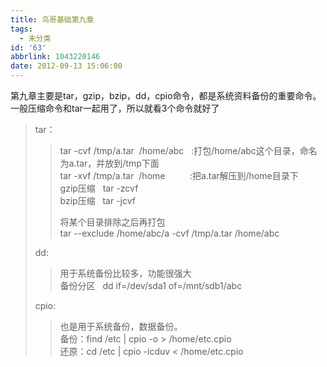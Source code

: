 ```yaml
---
title: 鸟哥基础第九章
tags:
  - 未分类
id: '63'
abbrlink: 1043220146
date: 2012-09-13 15:06:00
---
```


第九章主要是tar，gzip，bzip，dd，cpio命令，都是系统资料备份的重要命令。  
一般压缩命令和tar一起用了，所以就看3个命令就好了  
  

> tar：  
> 
> > tar -cvf /tmp/a.tar  /home/abc   :打包/home/abc这个目录，命名为a.tar，并放到/tmp下面  
> > tar -xvf /tmp/a.tar  /home          :把a.tar解压到/home目录下  
> > gzip压缩   tar -zcvf  
> > bzip压缩   tar -jcvf  
> >   
> > 将某个目录排除之后再打包  
> > tar --exclude /home/abc/a -cvf /tmp/a.tar /home/abc  
> >   
> >   
> 
> dd:  
> 
> > 用于系统备份比较多，功能很强大  
> > 备份分区   dd if=/dev/sda1 of=/mnt/sdb1/abc  
> 
> >   
> 
> cpio:  
> 
> > 也是用于系统备份，数据备份。  
> > 备份：find /etc | cpio -o > /home/etc.cpio  
> > 还原：cd /etc | cpio -icduv < /home/etc.cpio  
> 
>   
>   
>   
>   
>